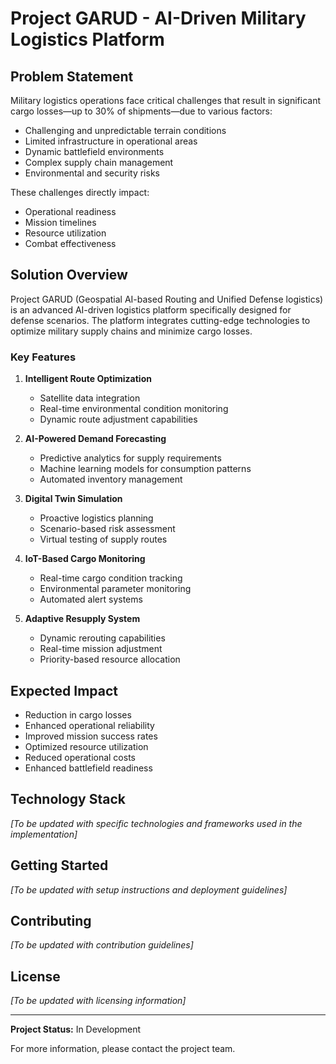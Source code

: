# Project GARUD - AI-Driven Military Logistics Platform

## Problem Statement

Military logistics operations face critical challenges that result in significant cargo losses—up to 30% of shipments—due to various factors:

- Challenging and unpredictable terrain conditions
- Limited infrastructure in operational areas
- Dynamic battlefield environments
- Complex supply chain management
- Environmental and security risks

These challenges directly impact:
- Operational readiness
- Mission timelines
- Resource utilization
- Combat effectiveness

## Solution Overview

Project GARUD (Geospatial AI-based Routing and Unified Defense logistics) is an advanced AI-driven logistics platform specifically designed for defense scenarios. The platform integrates cutting-edge technologies to optimize military supply chains and minimize cargo losses.

### Key Features

1. **Intelligent Route Optimization**
   - Satellite data integration
   - Real-time environmental condition monitoring
   - Dynamic route adjustment capabilities

2. **AI-Powered Demand Forecasting**
   - Predictive analytics for supply requirements
   - Machine learning models for consumption patterns
   - Automated inventory management

3. **Digital Twin Simulation**
   - Proactive logistics planning
   - Scenario-based risk assessment
   - Virtual testing of supply routes

4. **IoT-Based Cargo Monitoring**
   - Real-time cargo condition tracking
   - Environmental parameter monitoring
   - Automated alert systems

5. **Adaptive Resupply System**
   - Dynamic rerouting capabilities
   - Real-time mission adjustment
   - Priority-based resource allocation

## Expected Impact

- Reduction in cargo losses
- Enhanced operational reliability
- Improved mission success rates
- Optimized resource utilization
- Reduced operational costs
- Enhanced battlefield readiness

## Technology Stack

*[To be updated with specific technologies and frameworks used in the implementation]*

## Getting Started

*[To be updated with setup instructions and deployment guidelines]*

## Contributing

*[To be updated with contribution guidelines]*

## License

*[To be updated with licensing information]*

---

**Project Status:** In Development

For more information, please contact the project team. 